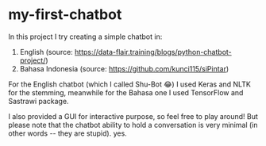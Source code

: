 # my-first-chatbot

In this project I try creating a simple chatbot in:
1. English (source: https://data-flair.training/blogs/python-chatbot-project/)
2. Bahasa Indonesia (source: https://github.com/kunci115/siPintar)

For the English chatbot (which I called Shu-Bot 😂) I used Keras and NLTK for the stemming, meanwhile for the Bahasa one I used TensorFlow and Sastrawi package. 

I also provided a GUI for interactive purpose, so feel free to play around! But please note that the chatbot ability to hold a conversation is very minimal (in other words -- they are stupid). yes.
